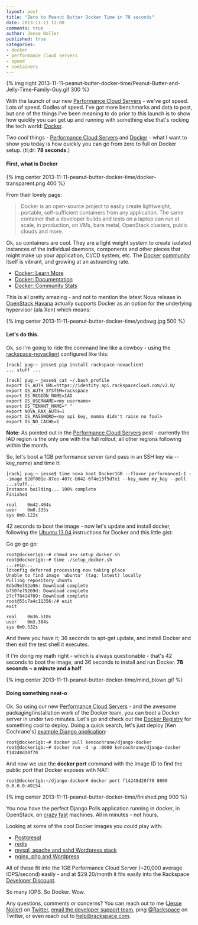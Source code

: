 ```yaml
---
layout: post
title: "Zero to Peanut Butter Docker Time in 78 seconds"
date: 2013-11-11 12:00
comments: true
author: Jesse Noller
published: true
categories:
- docker
- performance cloud servers
- speed
- containers
---
```


{% img right 2013-11-11-peanut-butter-docker-time/Peanut-Butter-and-Jelly-Time-Family-Guy.gif 300 %}

With the launch of our new [Performance Cloud Servers][1] - we've got speed. Lots of speed. Oodles of speed. I've got more benchmarks and data to post, but one of the things I've been meaning to do prior to this launch is to show how quickly you can get up and running with something else that's rocking the tech world: [Docker][2].

Two cool things - [Performance Cloud Servers][1] and [Docker][2] - what I want to show you today is how quickly you can go from zero to full on Docker setup. (tl;dr: **78 seconds**.)

<!-- more -->

#### First, what is Docker

{% img center 2013-11-11-peanut-butter-docker-time/docker-transparent.png 400 %}

From their lovely page:

>Docker is an open-source project to easily create lightweight, portable, self-sufficient containers from any application. The same container that a developer builds and tests on a laptop can run at scale, in production, on VMs, bare metal, OpenStack clusters, public clouds and more.

Ok, so containers are cool. They are a light weight system to create isolated instances of the individual daemons, components and other pieces that might make up your application, CI/CD system, etc. The [Docker][2] [community][3] itself is vibrant, and growing at an astounding rate.

* [Docker: Learn More][4]
* [Docker: Documentation][5]
* [Docker: Community Stats][6]

This is all pretty amazing - and not to mention the latest Nova release in [OpenStack Havana][7] actually supports Docker as an option for the underlying hypervisor (ala Xen) which means:

{% img center 2013-11-11-peanut-butter-docker-time/yodawg.jpg 500 %}

#### Let's do this.

Ok, so I'm going to ride the command line like a cowboy - using the [rackspace-novaclient][8] configured like this:

    [rack] pug:~ jesse$ pip install rackspace-novaclient
    ... stuff ...

    [rack] pug:~ jesse$ cat ~/.bash_profile
    export OS_AUTH_URL=https://identity.api.rackspacecloud.com/v2.0/
    export OS_AUTH_SYSTEM=rackspace
    export OS_REGION_NAME=IAD
    export OS_USERNAME=<my username>
    export OS_TENANT_NAME=" "
    export NOVA_RAX_AUTH=1
    export OS_PASSWORD=<my api key, momma didn't raise no fool>
    export OS_NO_CACHE=1

**Note**: As pointed out in the [Performance Cloud Servers][1] post - currently the IAD region is the only one with the full rollout, all other regions following within the month.

So, let's boot a 1GB performance server (and pass in an SSH key via --key_name) and time it:

    [rack] pug:~ jesse$ time nova boot Docker1GB --flavor performance1-1 --image 62df001e-87ee-407c-b042-6f4e13f5d7e1 --key_name my_key --poll
    ...stuff...
    Instance building... 100% complete
    Finished

    real	0m42.404s
    user	0m0.335s
    sys	0m0.122s

42 seconds to boot the image - now let's update and install docker, following the [Ubuntu 13.04][9] instructions for Docker and this little gist:

<script src="https://gist.github.com/jnoller/7416128.js"></script>

Go go go go:

    root@docker1gb:~# chmod a+x setup_docker.sh
    root@docker1gb:~# time ./setup_docker.sh
    ...snip...
    ldconfig deferred processing now taking place
    Unable to find image 'ubuntu' (tag: latest) locally
    Pulling repository ubuntu
    8dbd9e392a96: Download complete
    b750fe79269d: Download complete
    27cf78414709: Download complete
    root@55c7a4c11356:/# exit
    exit

    real	0m36.510s
    user	0m3.384s
    sys	0m0.532s

And there you have it; 36 seconds to apt-get update, and install Docker and then exit the test shell it executes.

If I'm doing my math right - which is always questionable - that's 42 seconds to boot the image, and 36 seconds to install and run Docker. **78 seconds ~ a minute and a half**.

{% img center 2013-11-11-peanut-butter-docker-time/mind_blown.gif %}

#### Doing something neat-o

Ok. So using our new [Performance Cloud Servers][1] - and the awesome packaging/installation work of the Docker team, you can boot a Docker server in under two minutes. Let's go and check out the [Docker Registry][10] for something cool to deploy. Doing a quick search, let's just deploy [Ken Cochrane's] [example Django application][11]:

    root@docker1gb:~# docker pull kencochrane/django-docker
    root@docker1gb:~# docker run -d -p :8000 kencochrane/django-docker
    f14248d20f70

And now we use the **docker port** command with the image ID to find the public port that Docker exposes with NAT:

    root@docker1gb:~/django-docker# docker port f14248d20f70 8000
    0.0.0.0:49154

{% img center 2013-11-11-peanut-butter-docker-time/finished.png 900 %}

You now have the perfect Django Polls application running in docker, in OpenStack, on [crazy fast][1] machines. All in minutes - not hours.

Looking at some of the cool Docker images you could play with:

* [Postgresql](https://index.docker.io/u/zaiste/postgresql/)
* [redis](https://index.docker.io/u/johncosta/redis/)
* [mysql, apache and sshd Wordpress stack](https://index.docker.io/u/jbfink/wordpress/)
* [nginx, php and Wordpress](https://index.docker.io/u/wayhome/wordpress/)

All of these fit into the 1GB Performance Cloud Server (~20,000 average IOPS/second) easily - and at $29.20/month it fits easily into the Rackspace [Developer Discount][13].

So many IOPS. So Docker. Wow.

Any questions, comments or concerns? You can reach out to me ([Jesse Noller][1]) on [Twitter][2], [email the developer support team](mailto:sdk-support@rackspace.com), ping [@Rackspace](https://twitter.com/Rackspace) on Twitter, or even reach out to [help@rackspace.com](mailto:help@rackspace.com).


[1]: http://developer.rackspace.com/blog/welcome-to-performance-cloud-servers-have-some-benchmarks.html
[2]: http://www.docker.io/
[3]: https://www.docker.io/community/
[4]: https://www.docker.io/learn_more/
[5]: http://docs.docker.io/en/latest/
[6]: http://blog.docker.io/2013/11/docker-project-community-stats/
[7]: https://wiki.openstack.org/wiki/Docker
[8]: https://pypi.python.org/pypi/rackspace-novaclient/
[9]: http://docs.docker.io/en/latest/installation/ubuntulinux/#ubuntu-raring
[10]: https://index.docker.io/
[11]: https://github.com/kencochrane/django-docker
[12]: http://kencochrane.net/
[13]: http://developer.rackspace.com/devtrial/
